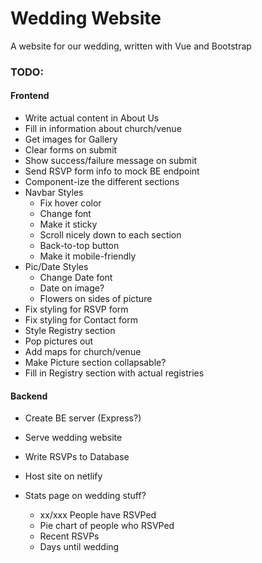 # Wedding Website
A website for our wedding, written with Vue and Bootstrap

### TODO:

#### Frontend
- Write actual content in About Us
- Fill in information about church/venue
- Get images for Gallery
- Clear forms on submit
- Show success/failure message on submit
- Send RSVP form info to mock BE endpoint
- Component-ize the different sections
- Navbar Styles
    - Fix hover color
    - Change font
    - Make it sticky
    - Scroll nicely down to each section
    - Back-to-top button
    - Make it mobile-friendly
- Pic/Date Styles
    - Change Date font
    - Date on image?
    - Flowers on sides of picture
- Fix styling for RSVP form
- Fix styling for Contact form
- Style Registry section
- Pop pictures out
- Add maps for church/venue
- Make Picture section collapsable?
- Fill in Registry section with actual registries


#### Backend
- Create BE server (Express?)
- Serve wedding website
- Write RSVPs to Database
- Host site on netlify

- Stats page on wedding stuff?
    - xx/xxx People have RSVPed
    - Pie chart of people who RSVPed
    - Recent RSVPs
    - Days until wedding
